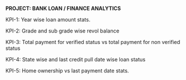 **PROJECT: BANK LOAN / FINANCE ANALYTICS**

KPI-1: Year wise loan amount stats.

KPI-2: Grade and sub grade wise revol balance

KPI-3: Total payment for verified status vs total payment for non verified status

KPI-4: State wise and last credit pull date wise loan status

KPI-5: Home ownership vs last payment date stats.
